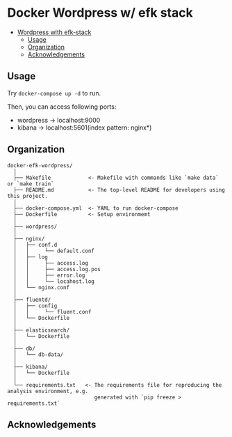 # Docker Wordpress w/ efk stack

<!-- @import "[TOC]" {cmd="toc" depthFrom=1 depthTo=6 orderedList=false} -->

<!-- code_chunk_output -->

* [Wordpress with efk-stack](#pytorch-template-project)
	* [Usage](#how-to-run)
	* [Organization](#organization)
    * [Acknowledgements](#acknowledgements)

<!-- /code_chunk_output -->

## Usage
Try `docker-compose up -d` to run.

Then, you can access following ports:
* wordpress -> localhost:9000
* kibana -> localhost:5601(index pattern: nginx*)

## Organization

  ```
  docker-efk-wordpress/
    │
    ├── Makefile            <- Makefile with commands like `make data` or `make train`
    ├── README.md           <- The top-level README for developers using this project.
    │
    ├── docker-compose.yml  <- YAML to run docker-compose
    ├── Dockerfile          <- Setup environmemt
    │
    ├── wordpress/
    │ 
    ├── nginx/   
    │   ├── conf.d
    │   │     └── default.conf
    │   ├── log
    │   │     ├── access.log
    │   │     ├── access.log.pos
    │   │     ├── error.log
    │   │     └── locahost.log
    │   └── nginx.conf
    │ 
    ├── fluentd/
    │   ├── config
    │   │     └── fluent.conf
    │   └── Dockerfile
    │ 
    ├── elasticsearch/
    │   └── Dockerfile
    │ 
    ├── db/
    │   └── db-data/
    │ 
    ├── kibana/
    │   └── Dockerfile
    │ 
    └── requirements.txt   <- The requirements file for reproducing the analysis environment, e.g.
                              generated with `pip freeze > requirements.txt`
  ```
  
## Acknowledgements

